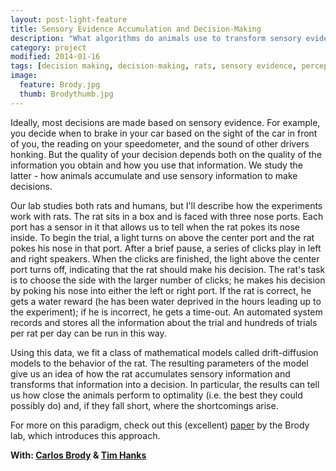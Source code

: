 ```yaml
---
layout: post-light-feature
title: Sensory Evidence Accumulation and Decision-Making
description: "What algorithms do animals use to transform sensory evidence into decisions?"
category: project
modified: 2014-01-16
tags: [decision making, decision-making, rats, sensory evidence, perception, dynamical systems, drift diffusion models, drift-diffusion models, carlos brody, brody lab, princeton, projects]
image:
  feature: Brody.jpg
  thumb: Brodythumb.jpg
---
```


Ideally, most decisions are made based on sensory evidence. For example, you decide when to brake in your car based on the sight of the car in front of you, the reading on your speedometer, and the sound of other drivers honking. But the quality of your decision depends both on the quality of the information you obtain and how you use that information. We study the latter - how animals accumulate and use sensory information to make decisions.

Our lab studies both rats and humans, but I'll describe how the experiments work with rats. The rat sits in a box and is faced with three nose ports. Each port has a sensor in it that allows us to tell when the rat pokes its nose inside. To begin the trial, a light turns on above the center port and the rat pokes his nose in that port. After a brief pause, a series of clicks play in left and right speakers. When the clicks are finished, the light above the center port turns off, indicating that the rat should make his decision. The rat's task is to choose the side with the larger number of clicks; he makes his decision by poking his nose into either the left or right port. If the rat is correct, he gets a water reward (he has been water deprived in the hours leading up to the experiment); if he is incorrect, he gets a time-out. An automated system records and stores all the information about the trial and hundreds of trials per rat per day can be run in this way.

Using this data, we fit a class of mathematical models called drift-diffusion models to the behavior of the rat. The resulting parameters of the model give us an idea of how the rat accumulates sensory information and transforms that information into a decision. In particular, the results can tell us how close the animals perform to optimality (i.e. the best they could possibly do) and, if they fall short, where the shortcomings arise.

For more on this paradigm, check out this (excellent) [paper](http://www.sciencemag.org/content/340/6128/95.abstract) by the Brody lab, which introduces this approach.

<strong>With: [Carlos Brody](http://www.brodylab.org) & [Tim Hanks](http://www.linkedin.com/pub/tim-hanks/7/575/952)</strong>